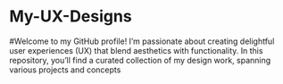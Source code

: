 # My-UX-Designs
#Welcome to my GitHub profile! I’m passionate about creating delightful user experiences (UX) that blend aesthetics with functionality. In this repository, you’ll find a curated collection of my design work, spanning various projects and concepts
